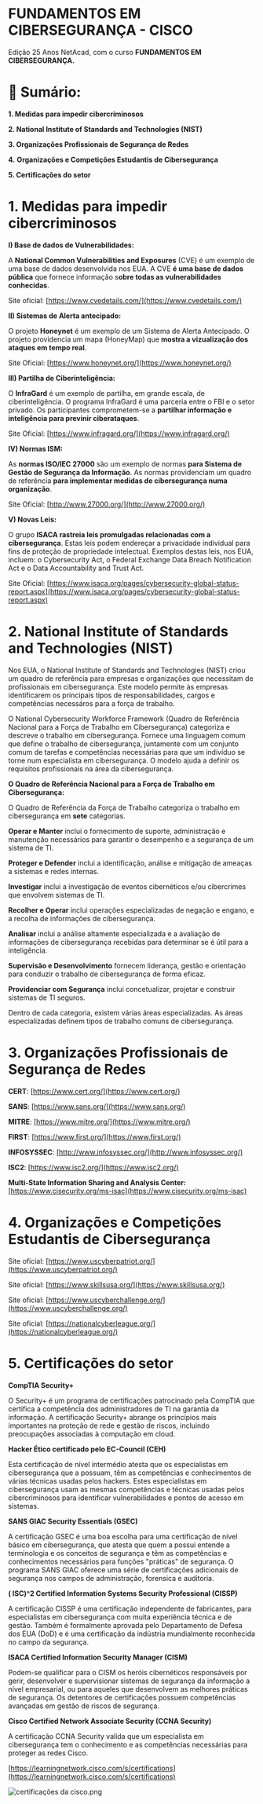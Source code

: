 # FUNDAMENTOS EM CIBERSEGURANÇA - CISCO

Edição 25 Anos NetAcad, com o curso **FUNDAMENTOS EM CIBERSEGURANÇA.**

# 📌 Sumário:

**1. Medidas para impedir cibercriminosos**

**2. National Institute of Standards and Technologies (NIST)**

**3. Organizações Profissionais de Segurança de Redes**

**4.** **Organizações e Competições Estudantis de Cibersegurança**

**5. Certificações do setor**

# 1. Medidas para impedir cibercriminosos

**I) Base de dados de Vulnerabilidades:**

A **National Common Vulnerabilities and Exposures** (CVE) é um exemplo de uma base de dados desenvolvida nos EUA. A CVE **é uma base de dados pública** que fornece informação s**obre todas as vulnerabilidades conhecidas**.

Site oficial: [https://www.cvedetails.com/](https://www.cvedetails.com/)

**II) Sistemas de Alerta antecipado:**

O projeto **Honeynet** é um exemplo de um Sistema de Alerta Antecipado. O projeto providencia um mapa (HoneyMap) que **mostra a vizualização dos ataques em tempo real**.

Site Oficial: [https://www.honeynet.org/](https://www.honeynet.org/)

**III) Partilha de Ciberinteligência:**

O **InfraGard** é um exemplo de partilha, em grande escala, de ciberinteligência. O programa InfraGard é uma parceria entre o FBI e o setor privado. Os participantes comprometem-se a **partilhar informação e inteligência para previnir ciberataques**.

Site Oficial: [https://www.infragard.org/](https://www.infragard.org/)

**IV) Normas ISM:**

As **normas ISO/IEC 27000** são um exemplo de normas **para Sistema de Gestão de Segurança da Informação**. As normas providenciam um quadro de referência **para implementar medidas de cibersegurança numa organização**.

Site Oficial: [http://www.27000.org/](http://www.27000.org/)

**V) Novas Leis:**

O grupo **ISACA rastreia leis promulgadas relacionadas com a cibersegurança**. Estas leis podem endereçar a privacidade individual para fins de proteção de propriedade intelectual. Exemplos destas leis, nos EUA, incluem: o Cybersecurity Act, o Federal Exchange Data Breach Notification Act e o Data Accountability and Trust Act.

Site Oficial: [https://www.isaca.org/pages/cybersecurity-global-status-report.aspx](https://www.isaca.org/pages/cybersecurity-global-status-report.aspx)

# 2. National Institute of Standards and Technologies (NIST)

Nos EUA, o National Institute of Standards and Technologies (NIST) criou um quadro de referência para empresas e organizações que necessitam de profissionais em cibersegurança. Este modelo permite às empresas identificarem os principais tipos de responsabilidades, cargos e competências necessáros para a força de trabalho. 

O National Cybersecurity Workforce Framework (Quadro de Referência Nacional para a Força de Trabalho em Cibersegurança) categoriza e descreve o trabalho em cibersegurança. Fornece uma linguagem comum que define o trabalho de cibersegurança, juntamente com um conjunto comum de tarefas e competências necessárias para que um indivíduo se torne num especialista em cibersegurança. O modelo ajuda a definir os requisitos profissionais na área da cibersegurança.

**O Quadro de Referência Nacional para a Força de Trabalho em Cibersegurança:** 

O Quadro de Referência da Força de Trabalho categoriza o trabalho em cibersegurança em **sete** categorias.

**Operar e Manter** inclui o fornecimento de suporte, administração e manutenção necessários para garantir o desempenho e a segurança de um sistema de TI.

**Proteger e Defender** inclui a identificação, análise e mitigação de ameaças a sistemas e redes internas.

**Investigar** inclui a investigação de eventos cibernéticos e/ou cibercrimes que envolvem sistemas de TI.

**Recolher e Operar** inclui operações especializadas de negação e engano, e a recolha de informações de cibersegurança.

**Analisar** inclui a análise altamente especializada e a avaliação de informações de cibersegurança recebidas para determinar se é útil para a inteligência.

**Supervisão e Desenvolvimento** fornecem liderança, gestão e orientação para conduzir o trabalho de cibersegurança de forma eficaz.

**Providenciar com Segurança** inclui concetualizar, projetar e construir sistemas de TI seguros.

Dentro de cada categoria, existem várias áreas especializadas. As áreas especializadas definem tipos de trabalho comuns de cibersegurança.

# 3. **Organizações Profissionais de Segurança de Redes**

**CERT**: [https://www.cert.org/](https://www.cert.org/)

**SANS**: [https://www.sans.org/](https://www.sans.org/)

**MITRE**: [https://www.mitre.org/](https://www.mitre.org/)

**FIRST**: [https://www.first.org/](https://www.first.org/)

**INFOSYSSEC**: [http://www.infosyssec.org/](http://www.infosyssec.org/)

**ISC2**: [https://www.isc2.org/](https://www.isc2.org/)

**Multi-State Information Sharing and Analysis Center:** [https://www.cisecurity.org/ms-isac](https://www.cisecurity.org/ms-isac)

# 4. **Organizações e Competições Estudantis de Cibersegurança**

Site oficial: [https://www.uscyberpatriot.org/](https://www.uscyberpatriot.org/)

Site oficial: [https://www.skillsusa.org/](https://www.skillsusa.org/)

Site oficial: [https://www.uscyberchallenge.org/](https://www.uscyberchallenge.org/)

Site oficial: [https://nationalcyberleague.org/](https://nationalcyberleague.org/)

# 5. **Certificações do setor**

**CompTIA Security+**

O Security+ é um programa de certificações patrocinado pela CompTIA que certifica a competência dos administradores de TI na garantia da informação. A certificação Security+ abrange os princípios mais importantes na proteção de rede e gestão de riscos, incluindo preocupações associadas à computação em cloud.

**Hacker Ético certificado pelo EC-Council (CEH)**

Esta certificação de nível intermédio atesta que os especialistas em cibersegurança que a possuam, têm as competências e conhecimentos de várias técnicas usadas pelos hackers. Estes especialistas em cibersegurança usam as mesmas competências e técnicas usadas pelos cibercriminosos para identificar vulnerabilidades e pontos de acesso em sistemas.

**SANS GIAC Security Essentials (GSEC)**

A certificação GSEC é uma boa escolha para uma certificação de nível básico em cibersegurança, que atesta que quem a possui entende a terminologia e os conceitos de segurança e têm as competências e conhecimentos necessários para funções "práticas" de segurança. O programa SANS GIAC oferece uma série de certificações adicionais de segurança nos campos de administração, forensica e auditoria.

**( ISC)^2 Certified Information Systems Security Professional (CISSP)**

A certificação CISSP é uma certificação independente de fabricantes, para especialistas em cibersegurança com muita experiência técnica e de gestão. Também é formalmente aprovada pelo Departamento de Defesa dos EUA (DoD) e é uma certificação da indústria mundialmente reconhecida no campo da segurança.

**ISACA Certified Information Security Manager (CISM)**

Podem-se qualificar para o CISM os heróis cibernéticos responsáveis por gerir, desenvolver e supervisionar sistemas de segurança da informação a nível empresarial, ou para aqueles que desenvolvem as melhores práticas de segurança. Os detentores de certificações possuem competências avançadas em gestão de riscos de segurança.

**Cisco Certified Network Associate Security (CCNA Security)**

A certificação CCNA Security valida que um especialista em cibersegurança tem o conhecimento e as competências necessárias para proteger as redes Cisco.

[https://learningnetwork.cisco.com/s/certifications](https://learningnetwork.cisco.com/s/certifications)

![certificações da cisco.png](FUNDAMENTOS%20EM%20CIBERSEGURANC%CC%A7A%20-%20CISCO%20ee85a14d01fd436782eb20fa50a5359d/certificaes_da_cisco.png)
